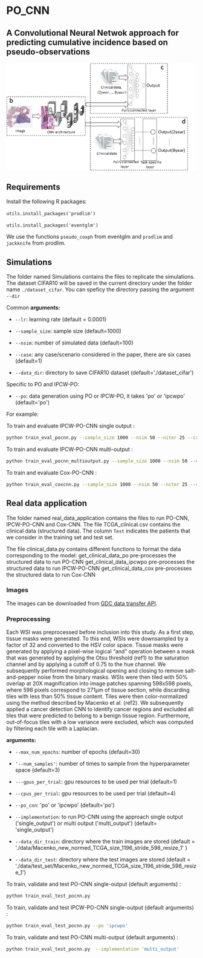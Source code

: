 # PO_CNN
## A Convolutional Neural Netwok approach for predicting cumulative incidence based on pseudo-observations

![](figure/2ndstage.png)

## Requirements
Install the following R packages: 

`utils.install_packages('prodlim')`

`utils.install_packages('eventglm')`

We use the functions `pseudo_coxph` from eventglm  and  `prodlim` and `jackknife` from prodlim.

## Simulations

The folder named Simulations contains the files to replicate the simulations.
The dataset CIFAR10 will be saved in the current directory under the folder name `./dataset_cifar`. You can speficy the directory passing the argument  `--dir`

Common **arguments:**

* `--lr`: learning rate (default = 0.0001)

* `--sample_size`: sample size (default=1000)

* `--nsim`: number of simulated data (default=100)

* `--case`: any case/scenario considered in the paper, there are six cases (default=1)

* `--data_dir`: directory to save CIFAR10 dataset (default='./dataset_cifar')

Specific to PO and IPCW-PO:

* `--po`: data generation using PO or IPCW-PO, it takes 'po' or 'ipcwpo' (default='po')

For example:

To train and evaluate IPCW-PO-CNN single output :
```sh
python train_eval_pocnn.py --sample_size 1000 --nsim 50 --niter 25 --case 5 --po 'ipcwpo'
```

To train and evaluate IPCW-PO-CNN multi-output :
```sh
python train_eval_pocnn_multioutput.py --sample_size 1000 --nsim 50 --niter 25 --case 5 --po 'ipcwpo'
```

To train and evaluate Cox-PO-CNN :
```sh
python train_eval_coxcnn.py --sample_size 1000 --nsim 50 --niter 25 --case 5
```


## Real data application
The folder named real_data_application contains the files to run PO-CNN, IPCW-PO-CNN and Cox-CNN. The file TCGA_clinical.csv contains the clinical data (structured data). 
The column `Test` indicates the patients that we consider in the training set and test set.

The file clinical_data.py contains different functions to format the data corresponding to the model:
get_clinical_data_po pre-processes the structured data to run PO-CNN
get_clinical_data_ipcwpo pre-processes the structured data to run IPCW-PO-CNN
get_clinical_data_cox pre-processes  the structured data to run Cox-CNN


### Images 
The images can be downloaded from [GDC data transfer API](https://gdc.cancer.gov/access-data/gdc-data-transfer-tool).

### Preprocessing
Each WSI was preprocessed before inclusion into this study. As a first step, tissue masks were generated. To this end, WSIs were downsampled by a factor of 32 and converted to the HSV color space. Tissue masks were generated by applying a pixel-wise logical “and” operation between a mask that was generated by applying the Otsu threshold (ref1) to the saturation channel and by applying a cutoff of 0.75 to the hue channel. We subsequently performed morphological opening and closing to remove salt-and-pepper noise from the binary masks. WSIs were then tiled with 50% overlap at 20X magnification into image patches spanning 598x598 pixels, where 598 pixels correspond to 271µm of tissue section, while discarding tiles with less than 50% tissue content. Tiles were then color-normalized using the method described by Macenko et al. (ref2). We subsequently applied a cancer detection CNN to identify cancer regions and excluded all tiles that were predicted to belong to a benign tissue region. Furthermore, out-of-focus tiles with a low variance were excluded, which was computed by filtering each tile with a Laplacian. 


**arguments:**

* `--max_num_epochs`:  number of epochs (default=30)

* `'--num_samples'`: number of times to sample from the hyperparameter space  (default=3)

* `---gpus_per_trial`: gpu resources to be used per trial (default=1)

* `--cpus_per_trial`: gpu resources to be used per trial (default=4)

* `--po_cnn`: 'po' or 'ipcwpo' (default='po')

* `--implementation`: to run PO-CNN using the approach single output ('single_output') or multi output ('multi_output') (default= 'single_output')

* `--data_dir_train`: directory where the train images are stored (default = './data/Macenko_new_normed_TCGA_size_1196_stride_598_resize_1' )

* `--data_dir_test`: directory where the test images are stored (default = './data/test_set/Macenko_new_normed_TCGA_size_1196_stride_598_resize_1')

To train, validate and test PO-CNN single-output (default arguments) :
```sh
python train_eval_test_pocnn.py 
```
To train, validate and test IPCW-PO-CNN single-output (default arguments) :
```sh
python train_eval_test_pocnn.py --po 'ipcwpo' 
```
To train, validate and test PO-CNN multi-output (default arguments) :
```sh
python train_eval_test_pocnn.py  --implementation 'multi_output'
```
